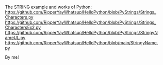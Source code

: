 The STRING example and works of Python: 
https://github.com/RipperYayWhatsup/HelloPython/blob/PyStrings/Strings_Characters.py
https://github.com/RipperYayWhatsup/HelloPython/blob/PyStrings/Strings_CharactersEx2.py
https://github.com/RipperYayWhatsup/HelloPython/blob/PyStrings/StringyNameUL.py
https://github.com/RipperYayWhatsup/HelloPython/blob/main/StringyName.py

By me!

